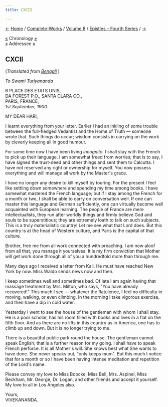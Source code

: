 ```yaml
---
title: CXCII

---
```

<div>

[←](191_brother_hari.htm) [Home](../../../index.htm) /
[Complete-Works](../../complete_works.htm) / [Volume
8](../volume_8_contents.htm) / [Epistles – Fourth
Series](epistles_fourth_series_contents.htm) / [→](193_turiyananda.htm)

  

[«](../../volume_6/epistles_second_series/162_nivedita.htm) Chronology
[»](193_turiyananda.htm)  
[«](191_brother_hari.htm) Addressee [»](193_turiyananda.htm)

## CXCII

(*Translated from [Bengali](b8507e8192.pdf)* )

*To Swami Turiyananda*

6 PLACE DES ETATS UNIS,  
DA FOREST P.O., SANTA CLARA CO.,  
PARIS, FRANCE,  
*1st September, 1900*.

MY DEAR HARI,

I learnt everything from your letter. Earlier I had an inkling of some
trouble between the full-fledged Vedantist and the Home of Truth  —
someone wrote that. Such things do occur; wisdom consists in carrying on
the work by cleverly keeping all in good humour.

For some time now I have been living *incognito*. I shall stay with the
French to pick up their language. I am somewhat freed from worries; that
is to say, I have signed the trust-deed and other things and sent them
to Calcutta. I have not reserved any right or ownership for myself. You
now possess everything and will manage all work by the Master's grace.

I have no longer any desire to kill myself by touring. For the present I
feel like settling down somewhere and spending my time among books. I
have somewhat mastered the French language; but if I stay among the
French for a month or two, I shall be able to carry on conversation
well. If one can master this language and German sufficiently, one can
virtually become well acquainted with European learning. The people of
France are mere intellectualists, they run after worldly things and
firmly believe God and souls to be superstitious; they are extremely
loath to talk on such subjects. This is a truly materialistic country!
Let me see what that Lord does. But this country is at the head of
Western culture, and Paris is the capital of that culture.

Brother, free me from all work connected with preaching. I am now aloof
from all that, you manage it yourselves. It is my firm conviction that
Mother will get work done through all of you a hundredfold more than
through me.

Many days ago I received a letter from Kali. He must have reached New
York by now. Miss Waldo sends news now and then.

I keep sometimes well and sometimes bad. Of late I am again having that
massage treatment by Mrs. Milton, who says, "You have already
recovered!" This much I see — whatever the flatulence, I feel no
difficulty in moving, walking, or even climbing. In the morning I take
vigorous exercise, and then have a dip in cold water.

Yesterday I went to see the house of the gentleman with whom I shall
stay. He is a poor scholar, has his room filled with books and lives in
a flat on the fifth floor. And as there are no lifts in this country as
in America, one has to climb up and down. But it is no longer trying to
me.

There is a beautiful public park round the house. The gentleman cannot
speak English; that is a further reason for my going. I shall have to
speak French perforce. It is all Mother's will. She knows best what She
wants to have done. She never speaks out, "only keeps mum". But this
much I notice that for a month or so I have been having intense
meditation and repetition of the Lord's name.

Please convey my love to Miss Boocke, Miss Bell, Mrs. Aspinel, Miss
Beckham, Mr. George, Dr. Logan, and other friends and accept it
yourself. My love to all in Los Angeles also.

Yours,  
VIVEKANANDA.

</div>

